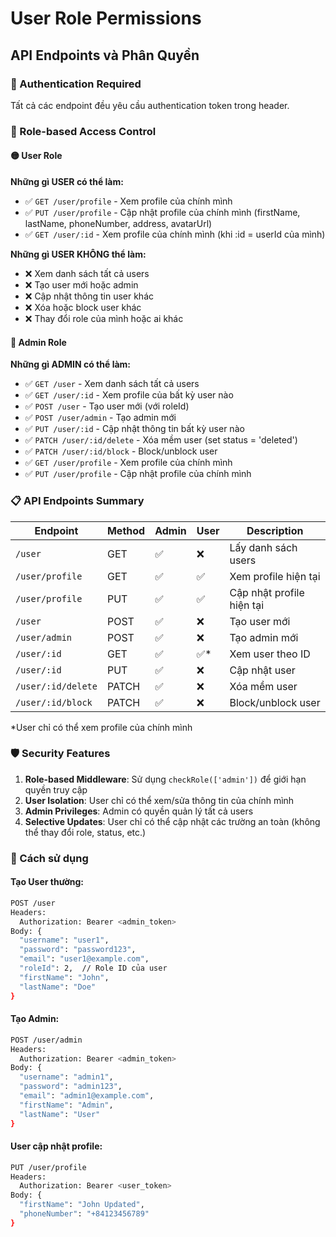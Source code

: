 # User Role Permissions

## API Endpoints và Phân Quyền

### 🔐 Authentication Required

Tất cả các endpoint đều yêu cầu authentication token trong header.

### 👥 Role-based Access Control

#### 🟡 **User Role**

**Những gì USER có thể làm:**

- ✅ `GET /user/profile` - Xem profile của chính mình
- ✅ `PUT /user/profile` - Cập nhật profile của chính mình (firstName, lastName, phoneNumber, address, avatarUrl)
- ✅ `GET /user/:id` - Xem profile của chính mình (khi :id = userId của mình)

**Những gì USER KHÔNG thể làm:**

- ❌ Xem danh sách tất cả users
- ❌ Tạo user mới hoặc admin
- ❌ Cập nhật thông tin user khác
- ❌ Xóa hoặc block user khác
- ❌ Thay đổi role của mình hoặc ai khác

#### 🔴 **Admin Role**

**Những gì ADMIN có thể làm:**

- ✅ `GET /user` - Xem danh sách tất cả users
- ✅ `GET /user/:id` - Xem profile của bất kỳ user nào
- ✅ `POST /user` - Tạo user mới (với roleId)
- ✅ `POST /user/admin` - Tạo admin mới
- ✅ `PUT /user/:id` - Cập nhật thông tin bất kỳ user nào
- ✅ `PATCH /user/:id/delete` - Xóa mềm user (set status = 'deleted')
- ✅ `PATCH /user/:id/block` - Block/unblock user
- ✅ `GET /user/profile` - Xem profile của chính mình
- ✅ `PUT /user/profile` - Cập nhật profile của chính mình

### 📋 API Endpoints Summary

| Endpoint           | Method | Admin | User | Description               |
| ------------------ | ------ | ----- | ---- | ------------------------- |
| `/user`            | GET    | ✅    | ❌   | Lấy danh sách users       |
| `/user/profile`    | GET    | ✅    | ✅   | Xem profile hiện tại      |
| `/user/profile`    | PUT    | ✅    | ✅   | Cập nhật profile hiện tại |
| `/user`            | POST   | ✅    | ❌   | Tạo user mới              |
| `/user/admin`      | POST   | ✅    | ❌   | Tạo admin mới             |
| `/user/:id`        | GET    | ✅    | ✅\* | Xem user theo ID          |
| `/user/:id`        | PUT    | ✅    | ❌   | Cập nhật user             |
| `/user/:id/delete` | PATCH  | ✅    | ❌   | Xóa mềm user              |
| `/user/:id/block`  | PATCH  | ✅    | ❌   | Block/unblock user        |

\*User chỉ có thể xem profile của chính mình

### 🛡️ Security Features

1. **Role-based Middleware**: Sử dụng `checkRole(['admin'])` để giới hạn quyền truy cập
2. **User Isolation**: User chỉ có thể xem/sửa thông tin của chính mình
3. **Admin Privileges**: Admin có quyền quản lý tất cả users
4. **Selective Updates**: User chỉ có thể cập nhật các trường an toàn (không thể thay đổi role, status, etc.)

### 🔧 Cách sử dụng

#### Tạo User thường:

```bash
POST /user
Headers:
  Authorization: Bearer <admin_token>
Body: {
  "username": "user1",
  "password": "password123",
  "email": "user1@example.com",
  "roleId": 2,  // Role ID của user
  "firstName": "John",
  "lastName": "Doe"
}
```

#### Tạo Admin:

```bash
POST /user/admin
Headers:
  Authorization: Bearer <admin_token>
Body: {
  "username": "admin1",
  "password": "admin123",
  "email": "admin1@example.com",
  "firstName": "Admin",
  "lastName": "User"
}
```

#### User cập nhật profile:

```bash
PUT /user/profile
Headers:
  Authorization: Bearer <user_token>
Body: {
  "firstName": "John Updated",
  "phoneNumber": "+84123456789"
}
```
